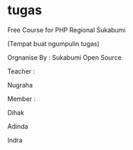 # tugas

Free Course for PHP Regional Sukabumi

(Tempat buat ngumpulin tugas)

Orgnanise By : Sukabumi Open Source

Teacher : 

Nugraha

Member :

Dihak

Adinda

Indra
